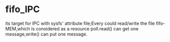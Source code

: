 fifo_IPC
========

its target for IPC with sysfs' attribute file;Every could read/write the file fifo-MEM,which is considered as a resource poll.read() can get one message,write() can put one message.

